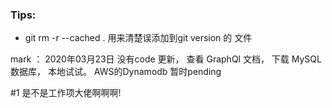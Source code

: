 ### Tips:
- git rm -r --cached .      用来清楚误添加到git version 的 文件       

mark ： 2020年03月23日
没有code 更新， 
查看 GraphQl 文档， 下载 MySQL数据库， 本地试试。
AWS的Dynamodb 暂时pending


#1 是不是工作项大佬啊啊啊!

